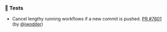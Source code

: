 ### 🧪 Tests

- Cancel lengthy running workflows if a new commit is pushed.  [PR #7601](https://github.com/datalad/datalad/pull/7601) (by [@jwodder](https://github.com/jwodder))
